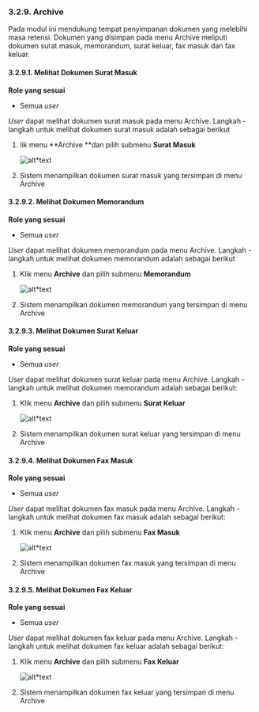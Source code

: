 ### **3.2.9. Archive**

Pada modul ini mendukung tempat penyimpanan dokumen yang melebihi masa retensi. Dokumen yang disimpan pada menu Archive meliputi dokumen surat masuk, memorandum, surat keluar, fax masuk dan fax keluar.

#### **3.2.9.1. Melihat Dokumen Surat Masuk**

**Role yang sesuai**

- Semua *user*

*User* dapat melihat dokumen surat masuk pada menu Archive. Langkah - langkah untuk melihat dokumen surat masuk adalah sebagai berikut

1. lik menu **Archive **dan pilih submenu **Surat Masuk**

    ![alt*text](images/Untitled-document0.png "image*tooltip")

2. Sistem menampilkan dokumen surat masuk yang tersimpan di menu Archive





#### **3.2.9.2. Melihat Dokumen Memorandum**

**Role yang sesuai**

- Semua *user*

*User* dapat melihat dokumen memorandum pada menu Archive. Langkah - langkah untuk melihat dokumen memorandum adalah sebagai berikut

1. Klik menu **Archive** dan pilih submenu **Memorandum**

    ![alt*text](images/Untitled-document1.png "image*tooltip")

2. Sistem menampilkan dokumen memorandum yang tersimpan di menu Archive





#### **3.2.9.3. Melihat Dokumen Surat Keluar**

**Role yang sesuai**

- Semua *user*

*User* dapat melihat dokumen surat keluar pada menu Archive. Langkah - langkah untuk melihat dokumen memorandum adalah sebagai berikut:

1. Klik menu **Archive** dan pilih submenu **Surat Keluar**

    ![alt*text](images/Untitled-document2.png "image*tooltip")

2. Sistem menampilkan dokumen surat keluar yang tersimpan di menu Archive





#### **3.2.9.4. Melihat Dokumen Fax Masuk**

**Role yang sesuai**

- Semua *user*

*User* dapat melihat dokumen fax masuk pada menu Archive. Langkah - langkah untuk melihat dokumen fax masuk adalah sebagai berikut:

1. Klik menu **Archive** dan pilih submenu **Fax Masuk**

    ![alt*text](images/Untitled-document3.png "image*tooltip")
2. Sistem menampilkan dokumen fax masuk yang tersimpan di menu Archive





#### **3.2.9.5. Melihat Dokumen Fax Keluar**

**Role yang sesuai**

- Semua *user*

*User* dapat melihat dokumen fax keluar pada menu Archive. Langkah - langkah untuk melihat dokumen fax keluar adalah sebagai berikut:

1. Klik menu **Archive** dan pilih submenu **Fax Keluar**

    ![alt*text](images/Untitled-document4.png "image*tooltip")

2. Sistem menampilkan dokumen fax keluar yang tersimpan di menu Archive